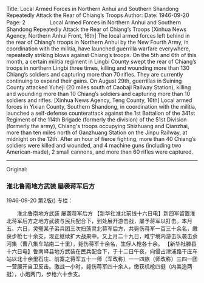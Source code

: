 Title: Local Armed Forces in Northern Anhui and Southern Shandong Repeatedly Attack the Rear of Chiang’s Troops
Author:
Date: 1946-09-20
Page: 2
　　
　　Local Armed Forces in Northern Anhui and Southern Shandong
    Repeatedly Attack the Rear of Chiang’s Troops
    [Xinhua News Agency, Northern Anhui Front, 16th] The local armed forces left behind in the rear of Chiang’s troops in Northern Anhui by the New Fourth Army, in coordination with the militia, have launched guerrilla warfare everywhere, repeatedly striking blows against Chiang’s troops. On the 5th and 6th of this month, a certain militia regiment in Lingbi County swept the rear of Chiang’s troops in northern Lingbi three times, killing and wounding more than 130 Chiang’s soldiers and capturing more than 70 rifles. They are currently continuing to expand their gains. On August 29th, guerrillas in Suining County attacked Yuheji (20 miles south of Caobaji Railway Station), killing and wounding more than 10 Chiang’s soldiers and capturing more than 10 soldiers and rifles.
    [Xinhua News Agency, Teng County, 16th] Local armed forces in Yixian County, Southern Shandong, in coordination with the militia, launched a self-defense counterattack against the 1st Battalion of the 341st Regiment of the 114th Brigade (formerly the division) of the 51st Division (formerly the army), Chiang's troops occupying Shizhuang and Qianzhai, more than ten miles north of Ganzhuang Station on the Jinpu Railway, at midnight on the 12th. After an hour of fierce fighting, more than 40 Chiang’s soldiers were killed and wounded, and 4 machine guns (including two American-made), 2 small cannons, and more than 60 rifles were captured.



<hr /> 

Original: 


### 淮北鲁南地方武装  屡袭蒋军后方

1946-09-20
第2版()
专栏：

　　淮北鲁南地方武装
    屡袭蒋军后方
    【新华社淮北前线十六日电】新四军留置淮北蒋军后方之地方武装与民兵配合下，到处展开游击战，屡予蒋军以打击。本月五、六日，灵璧某子弟兵团三次扫荡灵北蒋军后方，共毙伤蒋军一百三十余名，缴获步枪七十余支，现正继续扩大战果中。又上月二十九日，睢宁境内游击队袭击余河集（曹八集车站南二十里），毙伤蒋军十余名，生俘人枪各十余。
    【新华社滕县十六日电】鲁南峄县地方武装在民兵配合下，于十二日午夜，向侵占津浦路干庄车站以北十余里石庄、前寨之蒋军五十一师（军改称）一一四旅（师改称）三四一团一营展开自卫反击。激战一小时，毙伤蒋军四十余人，缴获机枪四挺（内美造两挺），小炮两门，步枪六十余支。
